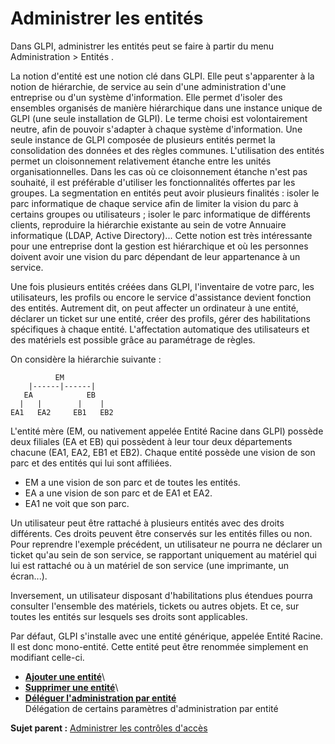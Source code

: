 Administrer les entités
=======================

Dans GLPI, administrer les entités peut se faire à partir du menu
Administration \> Entités .

La notion d'entité est une notion clé dans GLPI. Elle peut s'apparenter
à la notion de hiérarchie, de service au sein d'une administration d'une
entreprise ou d'un système d'information. Elle permet d'isoler des
ensembles organisés de manière hiérarchique dans une instance unique de
GLPI (une seule installation de GLPI). Le terme choisi est
volontairement neutre, afin de pouvoir s'adapter à chaque système
d'information. Une seule instance de GLPI composée de plusieurs entités
permet la consolidation des données et des règles communes.
L'utilisation des entités permet un cloisonnement relativement étanche
entre les unités organisationnelles. Dans les cas où ce cloisonnement
étanche n'est pas souhaité, il est préférable d'utiliser les
fonctionnalités offertes par les groupes. La segmentation en entités
peut avoir plusieurs finalités : isoler le parc informatique de chaque
service afin de limiter la vision du parc à certains groupes ou
utilisateurs ; isoler le parc informatique de différents clients,
reproduire la hiérarchie existante au sein de votre Annuaire
informatique (LDAP, Active Directory)... Cette notion est très
intéressante pour une entreprise dont la gestion est hiérarchique et où
les personnes doivent avoir une vision du parc dépendant de leur
appartenance à un service.

Une fois plusieurs entités créées dans GLPI, l'inventaire de votre parc,
les utilisateurs, les profils ou encore le service d'assistance devient
fonction des entités. Autrement dit, on peut affecter un ordinateur à
une entité, déclarer un ticket sur une entité, créer des profils, gérer
des habilitations spécifiques à chaque entité. L'affectation automatique
des utilisateurs et des matériels est possible grâce au paramétrage de
règles.

On considère la hiérarchie suivante :

~~~~ {.codeblock}
          EM
    |------|------|
   EA            EB
  |   |        |    |
EA1   EA2     EB1   EB2
~~~~

L'entité mère (EM, ou nativement appelée Entité Racine dans GLPI)
possède deux filiales (EA et EB) qui possèdent à leur tour deux
départements chacune (EA1, EA2, EB1 et EB2). Chaque entité possède une
vision de son parc et des entités qui lui sont affiliées.

-   EM a une vision de son parc et de toutes les entités.
-   EA a une vision de son parc et de EA1 et EA2.
-   EA1 ne voit que son parc.

Un utilisateur peut être rattaché à plusieurs entités avec des droits
différents. Ces droits peuvent être conservés sur les entités filles ou
non. Pour reprendre l'exemple précédent, un utilisateur ne pourra ne
déclarer un ticket qu'au sein de son service, se rapportant uniquement
au matériel qui lui est rattaché ou à un matériel de son service (une
imprimante, un écran...).

Inversement, un utilisateur disposant d'habilitations plus étendues
pourra consulter l'ensemble des matériels, tickets ou autres objets. Et
ce, sur toutes les entités sur lesquels ses droits sont applicables.

Par défaut, GLPI s'installe avec une entité générique, appelée Entité
Racine. Il est donc mono-entité. Cette entité peut être renommée
simplement en modifiant celle-ci.

-   **[Ajouter une
    entité](../glpi/administration_entity_t_create.html)**\
-   **[Supprimer une
    entité](../glpi/administration_entity_t_delete.html)**\
-   **[Déléguer l'administration par
    entité](../glpi/administration_entity_delegation.html)**\
     Délégation de certains paramètres d'administration par entité

**Sujet parent :** [Administrer les contrôles
d'accès](../glpi/access_control_intro.html "Cette partie décrit comment administrer le système de contrôle d'accès qui permet à chaque utilisateur d'accéder à un contexte d'utilisation spécifique.")
